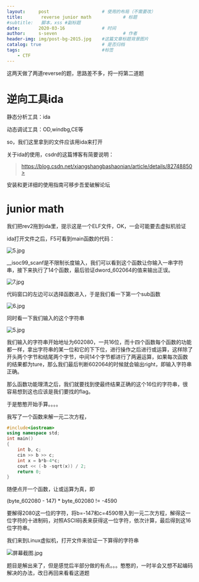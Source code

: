 ```yaml
---
layout:     post   				    # 使用的布局（不需要改）
title:       reverse junior math			# 标题 
#subtitle:   脚本，xss #副标题
date:       2020-03-16 				# 时间
author:     s-seven 						# 作者
header-img: img/post-bg-2015.jpg 	#这篇文章标题背景图片
catalog: true 						# 是否归档
tags:								#标签
    - CTF
---
```


这两天做了两道reverse的题，思路差不多，捋一捋第二道题

# 逆向工具ida

静态分析工具：ida

动态调试工具：OD,windbg,CE等

so，我们这里拿到的文件应该用ida来打开

关于ida的使用，csdn的这篇博客有简要说明：

> https://blog.csdn.net/xiangshangbashaonian/article/details/82748850>

安装和更详细的使用指南可移步吾爱破解论坛

# junior math

我们把rev2拖到ida里，提示这是一个ELF文件，OK，一会可能要去虚拟机验证

ida打开文件之后，F5可看到main函数的代码：

![5.jpg](http://ww1.sinaimg.cn/large/005KQQDely1gcw561q81wj30j60ewgmk.jpg)

__isoc99_scanf是不限制长度输入，我们可以看到这个函数让你输入一串字符串，接下来执行了14个函数，最后验证dword_602064的值来输出正误。

![7.jpg](http://ww1.sinaimg.cn/large/005KQQDely1gcw5baabenj30bu0khwfr.jpg)

代码窗口的左边可以选择函数进入，于是我们看一下第一个sub函数

![6.jpg](http://ww1.sinaimg.cn/large/005KQQDely1gcw5cf8g9yj30rq072wex.jpg)

同时看一下我们输入的这个字符串

![5.jpg](http://ww1.sinaimg.cn/large/005KQQDely1gcw5er1o77j30vk0i7tbh.jpg)



我们输入的字符串开始地址为602080，一共16位，而十四个函数每个函数的功能都一样，拿出字符串的某一位和它的下下位，进行操作之后进行或运算，这样除了开头两个字节和结尾两个字节，中间14个字节都进行了两遍运算，如果每次函数的结果都为ture，那么我们最后判断602064的时候就会输出right，即输入字符串正确。

那么函数功能理清之后，我们就要找到使最终结果正确的这个16位的字符串，很容易想到这也应该是我们要找的flag。

于是憨憨开始手算。。。。

我写了一个函数来解一元二次方程，

```c++
#include<iostream>
using namespace std;
int main()
{
	int b, c;
	cin >> b >> c;
	int x = b*b-4*c;
	cout << (-b -sqrt(x)) / 2;
	return 0;
}
```

随便点开一个函数，让或运算为真，即

(byte_602080 - 147) * byte_602080 != -4590

要解得2080这一位的字符，将b=-147和c=4590带入到一元二次方程，解得这一位字符的十进制码，对照ASCII码表来获得这一位字符，依次计算，最后得到这16位字符串。

我们来到Linux虚拟机，打开文件来验证一下算得的字符串

![屏幕截图.jpg](http://ww1.sinaimg.cn/large/005KQQDely1gcw5rjnekkj30or06ut9k.jpg)

题目是解出来了，但是感觉后半部分做的有点。。。憨憨的，一时半会又想不起编码解决的办法，改日再回来看看这道题